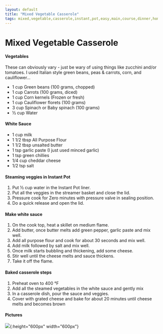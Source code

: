 ```yaml
---
layout: default
title: "Mixed Vegetable Casserole"
tags: mixed,vegetable,casserole,instant,pot,easy,main,course,dinner,homemade,craig,willett
---
```

# Mixed Vegetable Casserole

#### Vegetables
These can obviously vary - just be wary of using things like zucchini and/or tomatoes.  I used Italian style green beans, peas & carrots, corn, and cauliflower...
- 1 cup Green beans (100 grams, chopped)
- 1 cup Carrots (100 grams, diced)
- 1 cup Corn kernels (Frozen or fresh)
- 1 cup Cauliflower florets (100 grams)
- 3 cup Spinach or Baby spinach (100 grams)
- ½ cup Water

#### White Sauce
- 1 cup milk
- 1 1/2 tbsp All Purpose Flour
- 1 1/2 tbsp unsalted butter
- 1 tsp garlic paste (I just used minced garlic)
- 1 tsp green chillies
- 1/4 cup cheddar cheese
- 1/2 tsp salt

#### Steaming veggies in Instant Pot
1. Put ½ cup water in the Instant Pot liner.
2. Put all the veggies in the streamer basket and close the lid.
3. Pressure cook for Zero minutes with pressure valve in sealing position.
4. Do a quick release and open the lid.

#### Make white sauce
1. On the cook top, heat a skillet on medium flame.
2. Add butter, once butter melts add green pepper, garlic paste and mix well.
3. Add all purpose flour and cook for about 30 seconds and mix well.
4. Add milk followed by salt and mix well.
5. Once milk starts bubbling and thickening, add some cheese.
6. Stir well until the cheese melts and sauce thickens.
7. Take it off the flame.

#### Baked casserole steps
1. Preheat oven to 400 °F
2. Add all the steamed vegetables in the white sauce and gently mix
3. In a casserole dish, pour the sauce and veggies.
4. Cover with grated cheese and bake for about 20 minutes until cheese melts and becomes brown

#### Pictures
![]({{site.github.url}}/MainDishes/Images/MixedVegetableCasserole.jpeg){:height="600px" width="600px"}